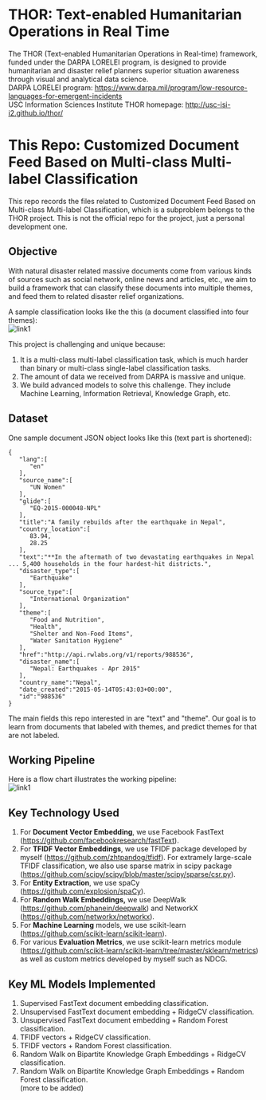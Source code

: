 # THOR: Text-enabled Humanitarian Operations in Real Time #
The THOR (Text-enabled Humanitarian Operations in Real-time) framework, funded under the DARPA LORELEI program, is designed to provide humanitarian and disaster relief planners superior situation awareness through visual and analytical data science.  
DARPA LORELEI program: https://www.darpa.mil/program/low-resource-languages-for-emergent-incidents  
USC Information Sciences Institute THOR homepage: http://usc-isi-i2.github.io/thor/   

# This Repo: Customized Document Feed Based on Multi-class Multi-label Classification #
This repo records the files related to Customized Document Feed Based on Multi-class Multi-label Classification, which is a subproblem belongs to the THOR project. This is not the official repo for the project, just a personal development one.  

## Objective ##
With natural disaster related massive documents come from various kinds of sources such as social network, online news and articles, etc., we aim to build a framework that can classify these documents into multiple themes, and feed them to related disaster relief organizations.  

A sample classification looks like the this (a document classified into four themes):  
![link1](https://s3-us-west-2.amazonaws.com/zhttestbucket/sample_doc_n_classification.png)  
  
This project is challenging and unique because:  
1. It is a multi-class multi-label classification task, which is much harder than binary or multi-class single-label classification tasks.  
2. The amount of data we received from DARPA is massive and unique.    
3. We build advanced models to solve this challenge. They include Machine Learning, Information Retrieval, Knowledge Graph, etc.   

## Dataset ##
One sample document JSON object looks like this (text part is shortened):  
```
{  
   "lang":[  
      "en"
   ],
   "source_name":[  
      "UN Women"
   ],
   "glide":[  
      "EQ-2015-000048-NPL"
   ],
   "title":"A family rebuilds after the earthquake in Nepal",
   "country_location":[  
      83.94,
      28.25
   ],
   "text":"**In the aftermath of two devastating earthquakes in Nepal ... 5,400 households in the four hardest-hit districts.",
   "disaster_type":[  
      "Earthquake"
   ],
   "source_type":[  
      "International Organization"
   ],
   "theme":[  
      "Food and Nutrition",
      "Health",
      "Shelter and Non-Food Items",
      "Water Sanitation Hygiene"
   ],
   "href":"http://api.rwlabs.org/v1/reports/988536",
   "disaster_name":[  
      "Nepal: Earthquakes - Apr 2015"
   ],
   "country_name":"Nepal",
   "date_created":"2015-05-14T05:43:03+00:00",
   "id":"988536"
}
```
The main fields this repo interested in are "text" and "theme". Our goal is to learn from documents that labeled with themes, and predict themes for that are not labeled.  

## Working Pipeline ##
Here is a flow chart illustrates the working pipeline:  
![link1](https://s3-us-west-2.amazonaws.com/zhttestbucket/thor_flow.png)  

## Key Technology Used ##
1. For __Document Vector Embedding__, we use Facebook FastText (https://github.com/facebookresearch/fastText).  
2. For __TFIDF Vector Embeddings__, we use TFIDF package developed by myself (https://github.com/zhtpandog/tfidf). For extramely large-scale TFIDF classification, we also use sparse matrix in scipy package (https://github.com/scipy/scipy/blob/master/scipy/sparse/csr.py).  
3. For __Entity Extraction__, we use spaCy (https://github.com/explosion/spaCy).  
4. For __Random Walk Embeddings,__ we use DeepWalk (https://github.com/phanein/deepwalk) and NetworkX (https://github.com/networkx/networkx).  
5. For __Machine Learning__ models, we use scikit-learn (https://github.com/scikit-learn/scikit-learn).  
6. For various __Evaluation Metrics__, we use scikit-learn metrics module (https://github.com/scikit-learn/scikit-learn/tree/master/sklearn/metrics) as well as custom metrics developed by myself such as NDCG.  

## Key ML Models Implemented ##
1. Supervised FastText document embedding classification.  
2. Unsupervised FastText document embedding + RidgeCV classification.  
3. Unsupervised FastText document embedding + Random Forest classification.  
4. TFIDF vectors + RidgeCV classification.  
5. TFIDF vectors + Random Forest classification.  
6. Random Walk on Bipartite Knowledge Graph Embeddings + RidgeCV classification.  
7. Random Walk on Bipartite Knowledge Graph Embeddings + Random Forest classification.  
(more to be added)  
  
















